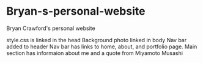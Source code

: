 # Bryan-s-personal-website
Bryan Crawford's personal website

style.css is linked in the head
Background photo linked in body
Nav bar added to header
Nav bar has links to home, about, and portfolio page.
Main section has informaion about me and a quote from Miyamoto Musashi
